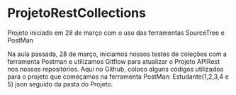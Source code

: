 # ProjetoRestCollections
Projeto iniciado em 28 de março com o uso das ferramentas SourceTree e PostMan

Na aula passada, 28 de março, iniciamos nossos testes de coleções com a ferramenta Postman e utilizamos Gitflow para atualizar o Projeto APIRest nos nossos repositórios. Aqui no Github, coloco alguns códigos utilizados para o projeto que começamos na ferramenta PostMan: Estudante(1,2,3,4 e 5) json seguido da pasta do Projeto.
